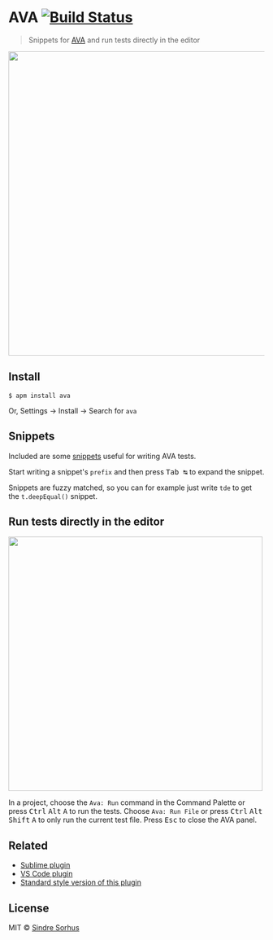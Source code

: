 # AVA [![Build Status](https://travis-ci.org/avajs/atom-ava.svg?branch=master)](https://travis-ci.org/avajs/atom-ava)

> Snippets for [AVA](https://ava.li) and run tests directly in the editor

<img src="media/screenshot.gif" width="598">


## Install

```
$ apm install ava
```

Or, Settings → Install → Search for `ava`


## Snippets

Included are some [snippets](snippets/ava.json) useful for writing AVA tests.

Start writing a snippet's `prefix` and then press <kbd>Tab ↹</kbd> to expand the snippet.

Snippets are fuzzy matched, so you can for example just write `tde` to get the `t.deepEqual()` snippet.


## Run tests directly in the editor

<img src="media/test-panel.gif" width="500">

In a project, choose the `Ava: Run` command in the Command Palette or press <kbd>Ctrl</kbd> <kbd>Alt</kbd> <kbd>A</kbd> to run the tests. Choose `Ava: Run File` or press <kbd>Ctrl</kbd> <kbd>Alt</kbd> <kbd>Shift</kbd> <kbd>A</kbd> to only run the current test file. Press <kbd>Esc</kbd> to close the AVA panel.


## Related

- [Sublime plugin](https://github.com/avajs/sublime-ava)
- [VS Code plugin](https://github.com/samverschueren/vscode-ava)
- [Standard style version of this plugin](https://github.com/capaj/atom-ava-standard)


## License

MIT © [Sindre Sorhus](https://sindresorhus.com)
